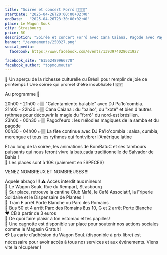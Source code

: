 ```yaml
---
title: "Soirée et concert Forró 💃🇧🇷🕺"
startDate: "2025-04-26T20:00:00+02:00"
endDate:   "2025-04-26T23:30:00+02:00"
place: Le Wagon Souk
city: Strasbourg
price: 5€
description: "Soirée et concert Forró avec Cana Caiana, Pagode avec Pagod'Euro, Batutcada avec BomBaTuc et DJ avec DJ Pa'lo'combia au Wagon Souk 💃🇧🇷🕺 △ 🪗 🥁 "
banner: "/evenements/250327.png"
social_media:
  facebook: https://www.facebook.com/events/1393974028621927

facebook_site: "61562489966778"
facebook_author: "topmoumoute"
---
```


🌸 Un aperçu de la richesse culturelle du Brésil pour remplir de joie ce printemps ! Une soirée qui promet d'être inoubliable ! 🇧🇷​

Au programme 🌻

20h00 - 21h00 👉🏽 "Calentamiento bailable" avec DJ Pa'lo'combia.  
21h00 - 22h30 👉🏽 Cana Caiana : du "baiao", du "xote" et bien d'autres rythmes pour découvrir la magie du "forró" du nord-est brésilien.  
23h00 - 00h30 👉🏽 Pagod'euro : les mélodies magiques de la samba et du pagode  
00h30 - 04h00 👉🏽 La fête continue avec DJ Pa'lo'combia : salsa, cumbia, merengue et tous les rythmes qui font vibrer l'Amérique latine  

Et au long de la soirée, les animations de BomBatuC et ses tambours puissants qui nous feront vivre la batucada traditionnelle de Salvador de Bahia !  
💸 Les places sont à 10€ (paiement en ESPÈCES)

VENEZ NOMBREUX ET NOMBREUSES !!!

Aquele abraço !!!
⚠️ Accès interdit aux mineurs  
📍 Le Wagon Souk, Rue du Rempart, Strasbourg  
🌺 Sur place, retrouve la cantine Club Mafé, le Café Associatif, la Friperie Solidaire et le Dispensaire de Plantes !  
🚎 Tram F arrêt Porte Blanche ou Parc des Romains  
🚌 Bus 50 et 4 arrêt Parc des Romains Bus 10, G et 2 arrêt Porte Blanche  
❤️ CB à partir de 3 euros  
🍻 De quoi faire plaisir à ton estomac et tes papilles!  
🙏 Une cagnotte est disponible sur place pour soutenir nos actions sociales comme le Magasin Gratuit !  
💳 La carte d’adhésion du Wagon Souk (disponible à prix libre) est nécessaire pour avoir accès à tous nos services et aux événements. Viens vite la récupérer !  
